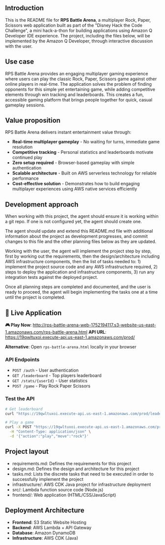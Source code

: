 ## Introduction

This is the README file for **RPS Battle Arena**, a multiplayer Rock, Paper, Scissors web application built as part of the "Disney Hack the Code Challenge", a mini hack-a-thon for building applications using Amazon Q Developer IDE experience. The project, including the files below, will be implemented by the Amazon Q Developer, through interactive discussion with the user.

## Use case

RPS Battle Arena provides an engaging multiplayer gaming experience where users can play the classic Rock, Paper, Scissors game against other online players in real-time. The application solves the problem of finding opponents for this simple yet entertaining game, while adding competitive elements through win tracking and leaderboards. This creates a fun, accessible gaming platform that brings people together for quick, casual gameplay sessions.

## Value proposition

RPS Battle Arena delivers instant entertainment value through:
- **Real-time multiplayer gameplay** - No waiting for turns, immediate game resolution
- **Competitive tracking** - Personal statistics and leaderboards motivate continued play
- **Zero setup required** - Browser-based gameplay with simple authentication
- **Scalable architecture** - Built on AWS serverless technology for reliable performance
- **Cost-effective solution** - Demonstrates how to build engaging multiplayer experiences using AWS native services efficiently

## Development approach

When working with this project, the agent should ensure it is working within a git repo. If one is not configured yet, the agent should create one.

The agent should update and extend this README.md file with additional information about the project as development progresses, and commit changes to this file and the other planning files below as they are updated.

Working with the user, the agent will implement the project step by step, first by working out the requirements, then the design/architecture including AWS infrastructure components, then the list of tasks needed to: 1) implement the project source code and any AWS infrastructure required, 2) steps to deploy the application and infrastructure components, 3) run any integration tests against the deployed project.

Once all planning steps are completed and documented, and the user is ready to proceed, the agent will begin implementing the tasks one at a time until the project is completed.

## 🚀 Live Application

**🎮 Play Now**: http://rps-battle-arena-web-1752194117.s3-website-us-east-1.amazonaws.com/rps-battle-arena.html
**API URL**: https://19qwltuxoi.execute-api.us-east-1.amazonaws.com/prod/

**Alternative**: Open `rps-battle-arena.html` locally in your browser

### API Endpoints
- `POST /auth` - User authentication
- `GET /leaderboard` - Top players leaderboard  
- `GET /stats/{userId}` - User statistics
- `POST /game` - Play Rock Paper Scissors

### Test the API
```bash
# Get leaderboard
curl "https://19qwltuxoi.execute-api.us-east-1.amazonaws.com/prod/leaderboard"

# Play a game
curl -X POST "https://19qwltuxoi.execute-api.us-east-1.amazonaws.com/prod/game" \
  -H "Content-Type: application/json" \
  -d '{"action":"play","move":"rock"}'
```

## Project layout 

* requirements.md: Defines the requirements for this project
* design.md: Defines the design and architecture for this project
* tasks.md: Lists the discrete tasks that need to be executed in order to successfully implement the project
* infrastructure/: AWS CDK Java project for infrastructure deployment
* src/: Lambda function source code (Node.js)
* frontend/: Web application (HTML/CSS/JavaScript)

## Deployment Architecture

- **Frontend**: S3 Static Website Hosting
- **Backend**: AWS Lambda + API Gateway
- **Database**: Amazon DynamoDB
- **Infrastructure**: AWS CDK (Java)

